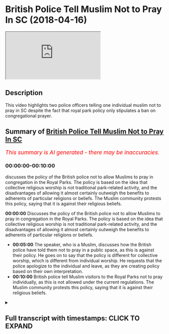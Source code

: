 # British Police Tell Muslim Not to Pray In SC (2018-04-16)

<iframe loading='lazy' allow='autoplay' src='https://www.youtube.com/embed/bNp3I1VSkBA'></iframe>

## Description

This video highlights two police officers telling one individual muslim not to pray in SC despite the fact that royal park policy only stipulates a ban on congregational prayer.

## Summary of [British Police Tell Muslim Not to Pray In SC](https://www.youtube.com/watch?v=bNp3I1VSkBA)

*<span style="color:red; font-size:125%">This summary is AI generated - there may be inaccuracies</span>. [](/)*

### <a onclick="modifyYTiframeseektime('0')">00:00:00-00:10:00</a>

 discusses the policy of the British police not to allow Muslims to pray in congregation in the Royal Parks. The policy is based on the idea that collective religious worship is not traditional park-related activity, and the disadvantages of allowing it almost certainly outweigh the benefits to adherents of particular religions or beliefs. The Muslim community protests this policy, saying that it is against their religious beliefs.

**<a onclick="modifyYTiframeseektime('0')">00:00:00</a>** Discusses the policy of the British police not to allow Muslims to pray in congregation in the Royal Parks. The policy is based on the idea that collective religious worship is not traditional park-related activity, and the disadvantages of allowing it almost certainly outweigh the benefits to adherents of particular religions or beliefs.

* **<a onclick="modifyYTiframeseektime('300')">00:05:00</a>** The speaker, who is a Muslim, discusses how the British police have told them not to pray in a public space, as this is against their policy. He goes on to say that the policy is different for collective worship, which is different from individual worship. He requests that the police apologize to the individual and leave, as they are creating policy based on their own interpretation.
* **<a onclick="modifyYTiframeseektime('600')">00:10:00</a>** British police tell Muslim visitors to the Royal Parks not to pray individually, as this is not allowed under the current regulations. The Muslim community protests this policy, saying that it is against their religious beliefs.

<details><summary><h2>Full transcript with timestamps: CLICK TO EXPAND</h2></summary>

<a onclick="modifyYTiframeseektime('0')">0:00:00</a> not me not me some other brothers that  
<a onclick="modifyYTiframeseektime('2')">0:00:02</a> we're doing it so I want to ask him a  
<a onclick="modifyYTiframeseektime('7')">0:00:07</a> question though how much of the park  
<a onclick="modifyYTiframeseektime('10')">0:00:10</a> how much is under the world parks up to  
<a onclick="modifyYTiframeseektime('14')">0:00:14</a> which where's the more than flint the  
<a onclick="modifyYTiframeseektime('15')">0:00:15</a> street what's your surname okay so the  
<a onclick="modifyYTiframeseektime('29')">0:00:29</a> policy as far as we know it we looked at  
<a onclick="modifyYTiframeseektime('31')">0:00:31</a> it carefully it said that you know which  
<a onclick="modifyYTiframeseektime('42')">0:00:42</a> one so we can refer to here we said as  
<a onclick="modifyYTiframeseektime('48')">0:00:48</a> far as we know first and foremost this  
<a onclick="modifyYTiframeseektime('50')">0:00:50</a> Park which is under the crown whatever  
<a onclick="modifyYTiframeseektime('54')">0:00:54</a> was a charity yeah yes a role box it's  
<a onclick="modifyYTiframeseektime('56')">0:00:56</a> like six or seven bucks now already in  
<a onclick="modifyYTiframeseektime('58')">0:00:58</a> the official website yeah  
<a onclick="modifyYTiframeseektime('60')">0:01:00</a> what it said was that you're not allowed  
<a onclick="modifyYTiframeseektime('62')">0:01:02</a> to pray in congregation now the  
<a onclick="modifyYTiframeseektime('65')">0:01:05</a> information we've been given also from  
<a onclick="modifyYTiframeseektime('67')">0:01:07</a> other police officers is that individual  
<a onclick="modifyYTiframeseektime('69')">0:01:09</a> acts of worship do not go under that so  
<a onclick="modifyYTiframeseektime('72')">0:01:12</a> in other words if someone wants to over  
<a onclick="modifyYTiframeseektime('74')">0:01:14</a> their Christian Muslim or Jewish if they  
<a onclick="modifyYTiframeseektime('75')">0:01:15</a> want to pray individually yeah then  
<a onclick="modifyYTiframeseektime('79')">0:01:19</a> they're allowed to do so this is what I  
<a onclick="modifyYTiframeseektime('82')">0:01:22</a> have okay no bouquet so let's bring up  
<a onclick="modifyYTiframeseektime('93')">0:01:33</a> can you please bring out the thing the  
<a onclick="modifyYTiframeseektime('95')">0:01:35</a> whole parks thing cuz I want to read out  
<a onclick="modifyYTiframeseektime('96')">0:01:36</a> to you because here try to follow doctor  
<a onclick="modifyYTiframeseektime('104')">0:01:44</a> so a.m. police Jamil worried it  
<a onclick="modifyYTiframeseektime('114')">0:01:54</a> yeah they saying one you're not allowed  
<a onclick="modifyYTiframeseektime('127')">0:02:07</a> yeah we'll get a copy of an outer  
<a onclick="modifyYTiframeseektime('129')">0:02:09</a> shoulder can you bring it so you are you  
<a onclick="modifyYTiframeseektime('155')">0:02:35</a> the supervisor here yeah sergeant very  
<a onclick="modifyYTiframeseektime('157')">0:02:37</a> like the fruits okay okay can we get it  
<a onclick="modifyYTiframeseektime('162')">0:02:42</a> please  
<a onclick="modifyYTiframeseektime('163')">0:02:43</a> by the way this is no legislation  
<a onclick="modifyYTiframeseektime('165')">0:02:45</a> therefore for us to all we've been  
<a onclick="modifyYTiframeseektime('167')">0:02:47</a> notified as its policy mr. Jamil mr.  
<a onclick="modifyYTiframeseektime('186')">0:03:06</a> Jamil I'm going to read this out okay  
<a onclick="modifyYTiframeseektime('189')">0:03:09</a> this is hey look as you can see here  
<a onclick="modifyYTiframeseektime('191')">0:03:11</a> please it says religious activity in the  
<a onclick="modifyYTiframeseektime('192')">0:03:12</a> world parks to say the Royal Parks does  
<a onclick="modifyYTiframeseektime('194')">0:03:14</a> not permit collective acts of worship or  
<a onclick="modifyYTiframeseektime('197')">0:03:17</a> other religious observances in the TRPA  
<a onclick="modifyYTiframeseektime('200')">0:03:20</a> state either in their own right or as  
<a onclick="modifyYTiframeseektime('202')">0:03:22</a> part of a demonstration event or other  
<a onclick="modifyYTiframeseektime('204')">0:03:24</a> activity this includes spoken or sung  
<a onclick="modifyYTiframeseektime('206')">0:03:26</a> communal praise or other events that are  
<a onclick="modifyYTiframeseektime('208')">0:03:28</a> primarily religious and focus exceptions  
<a onclick="modifyYTiframeseektime('211')">0:03:31</a> are made for annual events etc and First  
<a onclick="modifyYTiframeseektime('213')">0:03:33</a> World War and then it continues it says  
<a onclick="modifyYTiframeseektime('216')">0:03:36</a> as a public body it is not the place of  
<a onclick="modifyYTiframeseektime('218')">0:03:38</a> the world parks to make value judgments  
<a onclick="modifyYTiframeseektime('219')">0:03:39</a> between one religious observance and  
<a onclick="modifyYTiframeseektime('221')">0:03:41</a> another we must either permit all  
<a onclick="modifyYTiframeseektime('223')">0:03:43</a> collective religious observances or  
<a onclick="modifyYTiframeseektime('225')">0:03:45</a> refuse them all our approach is to  
<a onclick="modifyYTiframeseektime('227')">0:03:47</a> continue to refuse all such observances  
<a onclick="modifyYTiframeseektime('229')">0:03:49</a> on the grounds that they are not  
<a onclick="modifyYTiframeseektime('230')">0:03:50</a> traditional park related activities and  
<a onclick="modifyYTiframeseektime('233')">0:03:53</a> the disadvantages to the public at large  
<a onclick="modifyYTiframeseektime('235')">0:03:55</a> of allowing them almost certainly  
<a onclick="modifyYTiframeseektime('237')">0:03:57</a> outweigh the benefits to the adherents  
<a onclick="modifyYTiframeseektime('240')">0:04:00</a> of particular religion or belief  
<a onclick="modifyYTiframeseektime('242')">0:04:02</a> the construction of structures within  
<a onclick="modifyYTiframeseektime('245')">0:04:05</a> the religious significance as you can  
<a onclick="modifyYTiframeseektime('249')">0:04:09</a> see because you're not in my presence  
<a onclick="modifyYTiframeseektime('283')">0:04:43</a> yes your jobs  
<a onclick="modifyYTiframeseektime('288')">0:04:48</a> policies or laws to enforce them I'm  
<a onclick="modifyYTiframeseektime('293')">0:04:53</a> saying is it's a should know your first  
<a onclick="modifyYTiframeseektime('332')">0:05:32</a> language which clearly isn't now the  
<a onclick="modifyYTiframeseektime('335')">0:05:35</a> opposite of collective is a individual  
<a onclick="modifyYTiframeseektime('337')">0:05:37</a> all right so if it's prohibiting  
<a onclick="modifyYTiframeseektime('339')">0:05:39</a> collective action which in an English  
<a onclick="modifyYTiframeseektime('341')">0:05:41</a> language could actually only mean two or  
<a onclick="modifyYTiframeseektime('343')">0:05:43</a> more okay you've prohibited an  
<a onclick="modifyYTiframeseektime('346')">0:05:46</a> individual action no I'm sorry but no no  
<a onclick="modifyYTiframeseektime('354')">0:05:54</a> no no that's what a policy says  
<a onclick="modifyYTiframeseektime('357')">0:05:57</a> collective acts of worship of a  
<a onclick="modifyYTiframeseektime('359')">0:05:59</a> religious nature are different to  
<a onclick="modifyYTiframeseektime('360')">0:06:00</a> individual acts of worship now what  
<a onclick="modifyYTiframeseektime('362')">0:06:02</a> we're saying is now hold on hold on is a  
<a onclick="modifyYTiframeseektime('365')">0:06:05</a> speaker's corner so what we're going to  
<a onclick="modifyYTiframeseektime('366')">0:06:06</a> say here we made an announcement this  
<a onclick="modifyYTiframeseektime('368')">0:06:08</a> morning very clear announces  
<a onclick="modifyYTiframeseektime('371')">0:06:11</a> afternoon that we will be willing to go  
<a onclick="modifyYTiframeseektime('373')">0:06:13</a> by the regulations of the park  
<a onclick="modifyYTiframeseektime('375')">0:06:15</a> Ono's is corrupt excuse me go leave now  
<a onclick="modifyYTiframeseektime('379')">0:06:19</a> having said that having said that we are  
<a onclick="modifyYTiframeseektime('383')">0:06:23</a> saying that we are willing to go with  
<a onclick="modifyYTiframeseektime('384')">0:06:24</a> the policies of the park and we said  
<a onclick="modifyYTiframeseektime('386')">0:06:26</a> that very clearly and it's on camera so  
<a onclick="modifyYTiframeseektime('388')">0:06:28</a> that all of the Muslims are aware that  
<a onclick="modifyYTiframeseektime('390')">0:06:30</a> we are law-abiding policy abiding  
<a onclick="modifyYTiframeseektime('393')">0:06:33</a> citizens that are willing to communicate  
<a onclick="modifyYTiframeseektime('395')">0:06:35</a> conciliate and reconcile with the police  
<a onclick="modifyYTiframeseektime('397')">0:06:37</a> forces and we've done that over and over  
<a onclick="modifyYTiframeseektime('399')">0:06:39</a> again  
<a onclick="modifyYTiframeseektime('399')">0:06:39</a> despite the right-wing aggressions and  
<a onclick="modifyYTiframeseektime('401')">0:06:41</a> all these things have happened in recent  
<a onclick="modifyYTiframeseektime('403')">0:06:43</a> weeks but there is a difference between  
<a onclick="modifyYTiframeseektime('406')">0:06:46</a> collective acts of worship and  
<a onclick="modifyYTiframeseektime('408')">0:06:48</a> individual acts of worship I believe  
<a onclick="modifyYTiframeseektime('410')">0:06:50</a> DeMille and Barry  
<a onclick="modifyYTiframeseektime('411')">0:06:51</a> that way you have to do now is offer  
<a onclick="modifyYTiframeseektime('413')">0:06:53</a> this man a public apology for stopping  
<a onclick="modifyYTiframeseektime('416')">0:06:56</a> him from praying wherein your rights you  
<a onclick="modifyYTiframeseektime('418')">0:06:58</a> had no reason to do that you're  
<a onclick="modifyYTiframeseektime('420')">0:07:00</a> inventing policy so I'm going to give  
<a onclick="modifyYTiframeseektime('422')">0:07:02</a> you a chance before this goes on some  
<a onclick="modifyYTiframeseektime('424')">0:07:04</a> kind of front page newspaper and you  
<a onclick="modifyYTiframeseektime('425')">0:07:05</a> lose your job so apologize to them and  
<a onclick="modifyYTiframeseektime('427')">0:07:07</a> go and leave so you think have you been  
<a onclick="modifyYTiframeseektime('432')">0:07:12</a> given instructions have you been given  
<a onclick="modifyYTiframeseektime('434')">0:07:14</a> instructions to stop individual acts of  
<a onclick="modifyYTiframeseektime('436')">0:07:16</a> worship  
<a onclick="modifyYTiframeseektime('445')">0:07:25</a> so you're an interpreter of policy so  
<a onclick="modifyYTiframeseektime('461')">0:07:41</a> your interpretation is that a singular  
<a onclick="modifyYTiframeseektime('463')">0:07:43</a> person whether they be Muslim Christian  
<a onclick="modifyYTiframeseektime('464')">0:07:44</a> or Jew and and they want to pray whether  
<a onclick="modifyYTiframeseektime('467')">0:07:47</a> they say oh Jesus or this and that so  
<a onclick="modifyYTiframeseektime('469')">0:07:49</a> why are you speakers corner them what  
<a onclick="modifyYTiframeseektime('472')">0:07:52</a> has it become if someone speaks and  
<a onclick="modifyYTiframeseektime('476')">0:07:56</a> prays at the same time what you're gonna  
<a onclick="modifyYTiframeseektime('477')">0:07:57</a> do so right now I'm praying Ya Allah are  
<a onclick="modifyYTiframeseektime('480')">0:08:00</a> you going to arrest me are you going to  
<a onclick="modifyYTiframeseektime('482')">0:08:02</a> advise me because for me praying  
<a onclick="modifyYTiframeseektime('484')">0:08:04</a> individually in Tel supplicating  
<a onclick="modifyYTiframeseektime('487')">0:08:07</a> is that right so if so what is the  
<a onclick="modifyYTiframeseektime('491')">0:08:11</a> difference between me saying orgy or our  
<a onclick="modifyYTiframeseektime('494')">0:08:14</a> Christian saying oh Jesus praying  
<a onclick="modifyYTiframeseektime('495')">0:08:15</a> individually and someone and this man  
<a onclick="modifyYTiframeseektime('499')">0:08:19</a> here wanting to perform acts of worship  
<a onclick="modifyYTiframeseektime('500')">0:08:20</a> and individually what has this become  
<a onclick="modifyYTiframeseektime('503')">0:08:23</a> what you do so mr. Barry and mr. Jimmy  
<a onclick="modifyYTiframeseektime('518')">0:08:38</a> Oh mr. Barry my friend hold on mr. Barry  
<a onclick="modifyYTiframeseektime('522')">0:08:42</a> and mr. Jimmy I would like to tell you  
<a onclick="modifyYTiframeseektime('524')">0:08:44</a> straightforwardly right here and right  
<a onclick="modifyYTiframeseektime('525')">0:08:45</a> now our policy in regards to the police  
<a onclick="modifyYTiframeseektime('527')">0:08:47</a> as the Muslims we have United and we  
<a onclick="modifyYTiframeseektime('530')">0:08:50</a> have actually put a three-strike policy  
<a onclick="modifyYTiframeseektime('531')">0:08:51</a> and I want to meet you to understand the  
<a onclick="modifyYTiframeseektime('533')">0:08:53</a> policy we have put to the Muslims that  
<a onclick="modifyYTiframeseektime('535')">0:08:55</a> they are not allowed to pray in  
<a onclick="modifyYTiframeseektime('536')">0:08:56</a> congregation because that's what the  
<a onclick="modifyYTiframeseektime('538')">0:08:58</a> rules are thank you very much for  
<a onclick="modifyYTiframeseektime('541')">0:09:01</a> thanking me but you also have to allow  
<a onclick="modifyYTiframeseektime('542')">0:09:02</a> me to express myself because this is  
<a onclick="modifyYTiframeseektime('544')">0:09:04</a> meant to be after all speaker's corner  
<a onclick="modifyYTiframeseektime('546')">0:09:06</a> now having said that no problem so here  
<a onclick="modifyYTiframeseektime('554')">0:09:14</a> what we're saying is that there is a  
<a onclick="modifyYTiframeseektime('555')">0:09:15</a> policy in place we've said we respect  
<a onclick="modifyYTiframeseektime('557')">0:09:17</a> that policy that's good we also said and  
<a onclick="modifyYTiframeseektime('560')">0:09:20</a> this is a clear message to the police is  
<a onclick="modifyYTiframeseektime('563')">0:09:23</a> that no mmm she take away I'm not sure  
<a onclick="modifyYTiframeseektime('570')">0:09:30</a> so anyways what we're saying is at the  
<a onclick="modifyYTiframeseektime('574')">0:09:34</a> end of the day what we're saying is as  
<a onclick="modifyYTiframeseektime('575')">0:09:35</a> Muslims as Muslims we've said there's a  
<a onclick="modifyYTiframeseektime('578')">0:09:38</a> three-strike policy the first strike  
<a onclick="modifyYTiframeseektime('580')">0:09:40</a> if then we have a panel of five Muslims  
<a onclick="modifyYTiframeseektime('583')">0:09:43</a> see we see that you are unjustly or  
<a onclick="modifyYTiframeseektime('587')">0:09:47</a> unequally treating Muslim fine today  
<a onclick="modifyYTiframeseektime('591')">0:09:51</a> there's been one strike already which is  
<a onclick="modifyYTiframeseektime('593')">0:09:53</a> going to go to the panel members where  
<a onclick="modifyYTiframeseektime('595')">0:09:55</a> there was a group of African Christians  
<a onclick="modifyYTiframeseektime('597')">0:09:57</a> singing and dancing which is on camera  
<a onclick="modifyYTiframeseektime('599')">0:09:59</a> and no one reprimanded them I haven't  
<a onclick="modifyYTiframeseektime('601')">0:10:01</a> seen so okay well you have to be a bit  
<a onclick="modifyYTiframeseektime('603')">0:10:03</a> more stringent about exercising your  
<a onclick="modifyYTiframeseektime('604')">0:10:04</a> policies  
<a onclick="modifyYTiframeseektime('605')">0:10:05</a> okay whilst you were here but now you  
<a onclick="modifyYTiframeseektime('607')">0:10:07</a> have to do the job mr. berry of going to  
<a onclick="modifyYTiframeseektime('610')">0:10:10</a> every religious group that want to go  
<a onclick="modifyYTiframeseektime('612')">0:10:12</a> and speak to that want to go and  
<a onclick="modifyYTiframeseektime('614')">0:10:14</a> congregate for religious purposes and  
<a onclick="modifyYTiframeseektime('616')">0:10:16</a> we're forcing the Lord justly and  
<a onclick="modifyYTiframeseektime('618')">0:10:18</a> equally because that's exactly what the  
<a onclick="modifyYTiframeseektime('619')">0:10:19</a> policy said if it's not for one  
<a onclick="modifyYTiframeseektime('621')">0:10:21</a> religious group  
<a onclick="modifyYTiframeseektime('622')">0:10:22</a> it's not funny religious group number  
<a onclick="modifyYTiframeseektime('626')">0:10:26</a> two thank you number two number two as  
<a onclick="modifyYTiframeseektime('629')">0:10:29</a> far as we are concerned  
<a onclick="modifyYTiframeseektime('631')">0:10:31</a> our interpretation we'll also consulted  
<a onclick="modifyYTiframeseektime('633')">0:10:33</a> legal put people yeah and Steve told us  
<a onclick="modifyYTiframeseektime('635')">0:10:35</a> and Stevens even told us ourselves so  
<a onclick="modifyYTiframeseektime('638')">0:10:38</a> there's a contradiction in your what  
<a onclick="modifyYTiframeseektime('639')">0:10:39</a> you're telling us praying individually  
<a onclick="modifyYTiframeseektime('641')">0:10:41</a> is not a problem within the Royal Parks  
<a onclick="modifyYTiframeseektime('643')">0:10:43</a> and there's nothing that you can say  
<a onclick="modifyYTiframeseektime('644')">0:10:44</a> today to change that reality so what our  
<a onclick="modifyYTiframeseektime('647')">0:10:47</a> message is to the Muslims is continue  
<a onclick="modifyYTiframeseektime('649')">0:10:49</a> continue to pay despite of what these  
<a onclick="modifyYTiframeseektime('651')">0:10:51</a> people are trying to say because we have  
<a onclick="modifyYTiframeseektime('653')">0:10:53</a> no reason we have no reason now from a  
<a onclick="modifyYTiframeseektime('656')">0:10:56</a> law perspective or from a policy  
<a onclick="modifyYTiframeseektime('658')">0:10:58</a> perspective to think otherwise all right  
<a onclick="modifyYTiframeseektime('661')">0:11:01</a> unless you get the wall parks to change  
<a onclick="modifyYTiframeseektime('663')">0:11:03</a> their stance on it then I would say  
<a onclick="modifyYTiframeseektime('675')">0:11:15</a> that's what we're going to continue to  
<a onclick="modifyYTiframeseektime('677')">0:11:17</a> have all right I'm gonna say we all pray  
<a onclick="modifyYTiframeseektime('682')">0:11:22</a> what I've the words I've used today in  
<a onclick="modifyYTiframeseektime('684')">0:11:24</a> this discourse with you is we are going  
<a onclick="modifyYTiframeseektime('687')">0:11:27</a> to pray individually so in other words  
<a onclick="modifyYTiframeseektime('689')">0:11:29</a> if there's one Muslim in one particular  
<a onclick="modifyYTiframeseektime('701')">0:11:41</a> you bring the Oxford Dictionary out or  
<a onclick="modifyYTiframeseektime('703')">0:11:43</a> if you bring the Collins dictionary out  
<a onclick="modifyYTiframeseektime('705')">0:11:45</a> or if you bring them  
<a onclick="modifyYTiframeseektime('717')">0:11:57</a> hey come on spit take cameras ok yes  
<a onclick="modifyYTiframeseektime('722')">0:12:02</a> guys this is becoming as you can see  
<a onclick="modifyYTiframeseektime('726')">0:12:06</a> here as you can see here it's becoming a  
<a onclick="modifyYTiframeseektime('730')">0:12:10</a> little bit pedantic and every week they  
<a onclick="modifyYTiframeseektime('732')">0:12:12</a> try and get one officer with a Muslim  
<a onclick="modifyYTiframeseektime('735')">0:12:15</a> name to try and put a little bit of  
<a onclick="modifyYTiframeseektime('736')">0:12:16</a> pressure on us to doing things which we  
<a onclick="modifyYTiframeseektime('739')">0:12:19</a> are not obliged to do either legally or  
<a onclick="modifyYTiframeseektime('740')">0:12:20</a> through the policies of the world park  
<a onclick="modifyYTiframeseektime('743')">0:12:23</a> regulation now as Muslims in this in  
<a onclick="modifyYTiframeseektime('745')">0:12:25</a> this day we start off this afternoon by  
<a onclick="modifyYTiframeseektime('748')">0:12:28</a> making a very straightforward claim that  
<a onclick="modifyYTiframeseektime('750')">0:12:30</a> will be willing to comply with the  
<a onclick="modifyYTiframeseektime('755')">0:12:35</a> regulation but now what's happening is  
<a onclick="modifyYTiframeseektime('758')">0:12:38</a> Nuremberg Laws file regulations are  
<a onclick="modifyYTiframeseektime('760')">0:12:40</a> signed to come from these police  
<a onclick="modifyYTiframeseektime('762')">0:12:42</a> officers who are started to reinvent  
<a onclick="modifyYTiframeseektime('764')">0:12:44</a> their own doors and exercise those laws  
<a onclick="modifyYTiframeseektime('767')">0:12:47</a> being judge jury judge jury and  
<a onclick="modifyYTiframeseektime('772')">0:12:52</a> executioner obviously they have no  
<a onclick="modifyYTiframeseektime('774')">0:12:54</a> legislative capabilities and so when the  
<a onclick="modifyYTiframeseektime('776')">0:12:56</a> law says collective we cannot interpret  
<a onclick="modifyYTiframeseektime('779')">0:12:59</a> an intervening individual in any way in  
<a onclick="modifyYTiframeseektime('782')">0:13:02</a> the English language unless you want to  
<a onclick="modifyYTiframeseektime('784')">0:13:04</a> change the English language to another  
<a onclick="modifyYTiframeseektime('786')">0:13:06</a> language do not continue to seemingly  
<a onclick="modifyYTiframeseektime('789')">0:13:09</a> because included to us Muslim community  
<a onclick="modifyYTiframeseektime('792')">0:13:12</a> we're trying to film under pressure now  
<a onclick="modifyYTiframeseektime('793')">0:13:13</a> they're not trying infringe upon our  
<a onclick="modifyYTiframeseektime('795')">0:13:15</a> right to do that that is what you see a  
<a onclick="modifyYTiframeseektime('798')">0:13:18</a> protest of the highest magnitude and  
<a onclick="modifyYTiframeseektime('800')">0:13:20</a> speakers for a history of the Muslims  
<a onclick="modifyYTiframeseektime('802')">0:13:22</a> and Ramadan is coming alive I think we  
<a onclick="modifyYTiframeseektime('805')">0:13:25</a> will make and we've never done this  
<a onclick="modifyYTiframeseektime('806')">0:13:26</a> before but we will make the biggest  
<a onclick="modifyYTiframeseektime('808')">0:13:28</a> collective worship and as a collective  
<a onclick="modifyYTiframeseektime('810')">0:13:30</a> again in opposition to the so-called  
<a onclick="modifyYTiframeseektime('814')">0:13:34</a> policies in this place will make us  
<a onclick="modifyYTiframeseektime('816')">0:13:36</a> write a worship here will make a sign a  
<a onclick="modifyYTiframeseektime('818')">0:13:38</a> worship or Sunday worship who will try  
<a onclick="modifyYTiframeseektime('820')">0:13:40</a> and make this place a mosque in so one  
<a onclick="modifyYTiframeseektime('822')">0:13:42</a> thing in don't test us and don't mess  
<a onclick="modifyYTiframeseektime('825')">0:13:45</a> with us because at the end of the day  
<a onclick="modifyYTiframeseektime('826')">0:13:46</a> when it comes to pushing Muslims your  
<a onclick="modifyYTiframeseektime('828')">0:13:48</a> things are otherwise or even in the  
<a onclick="modifyYTiframeseektime('830')">0:13:50</a> rules that's what  
<a onclick="modifyYTiframeseektime('831')">0:13:51</a> becomes corrupted or otherwise like  
<a onclick="modifyYTiframeseektime('834')">0:13:54</a> those development developing countries  
<a onclick="modifyYTiframeseektime('836')">0:13:56</a> that you like it's black to criticize so  
<a onclick="modifyYTiframeseektime('839')">0:13:59</a> having said that guys know full well  
<a onclick="modifyYTiframeseektime('841')">0:14:01</a> your limit so democratic your legal and  
<a onclick="modifyYTiframeseektime('844')">0:14:04</a> your and your your issue eliminations  
<a onclick="modifyYTiframeseektime('848')">0:14:08</a> police officers don't push it because  
<a onclick="modifyYTiframeseektime('850')">0:14:10</a> believe me we do have a right to protest  
<a onclick="modifyYTiframeseektime('853')">0:14:13</a> we do have our we understand our rights  
<a onclick="modifyYTiframeseektime('854')">0:14:14</a> we have lawyers amongst us and don't  
<a onclick="modifyYTiframeseektime('856')">0:14:16</a> don't think for a moment they will be  
<a onclick="modifyYTiframeseektime('858')">0:14:18</a> able to turn around and say thank you  
<a onclick="modifyYTiframeseektime('861')">0:14:21</a> very much and that's what we have to say  
<a onclick="modifyYTiframeseektime('863')">0:14:23</a> now so we have to say thank you very  
<a onclick="modifyYTiframeseektime('866')">0:14:26</a> much  
</details>
